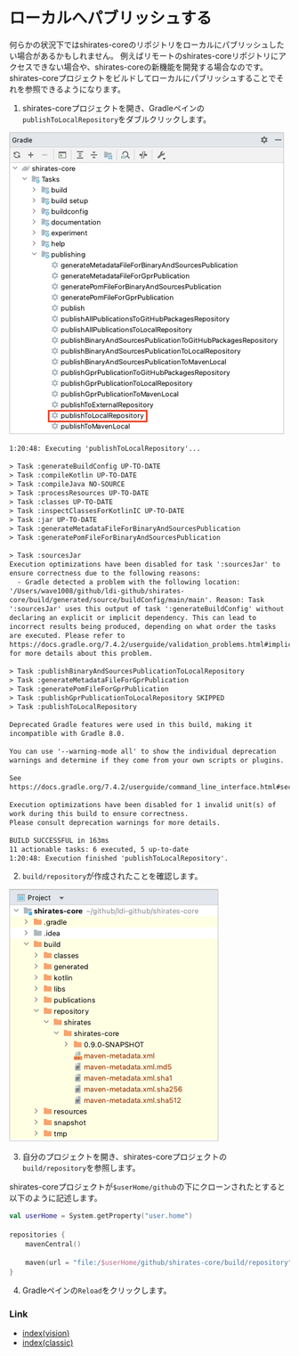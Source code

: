 # ローカルへパブリッシュする

何らかの状況下ではshirates-coreのリポジトリをローカルにパブリッシュしたい場合があるかもしれません。
例えばリモートのshirates-coreリポジトリにアクセスできない場合や、shirates-coreの新機能を開発する場合なのです。
shirates-coreプロジェクトをビルドしてローカルにパブリッシュすることでそれを参照できるようになります。

1. shirates-coreプロジェクトを開き、Gradleペインの`publishToLocalRepository`をダブルクリックします。

![](_images/publish_to_local_repository.png)

```
1:20:48: Executing 'publishToLocalRepository'...

> Task :generateBuildConfig UP-TO-DATE
> Task :compileKotlin UP-TO-DATE
> Task :compileJava NO-SOURCE
> Task :processResources UP-TO-DATE
> Task :classes UP-TO-DATE
> Task :inspectClassesForKotlinIC UP-TO-DATE
> Task :jar UP-TO-DATE
> Task :generateMetadataFileForBinaryAndSourcesPublication
> Task :generatePomFileForBinaryAndSourcesPublication

> Task :sourcesJar
Execution optimizations have been disabled for task ':sourcesJar' to ensure correctness due to the following reasons:
  - Gradle detected a problem with the following location: '/Users/wave1008/github/ldi-github/shirates-core/build/generated/source/buildConfig/main/main'. Reason: Task ':sourcesJar' uses this output of task ':generateBuildConfig' without declaring an explicit or implicit dependency. This can lead to incorrect results being produced, depending on what order the tasks are executed. Please refer to https://docs.gradle.org/7.4.2/userguide/validation_problems.html#implicit_dependency for more details about this problem.

> Task :publishBinaryAndSourcesPublicationToLocalRepository
> Task :generateMetadataFileForGprPublication
> Task :generatePomFileForGprPublication
> Task :publishGprPublicationToLocalRepository SKIPPED
> Task :publishToLocalRepository

Deprecated Gradle features were used in this build, making it incompatible with Gradle 8.0.

You can use '--warning-mode all' to show the individual deprecation warnings and determine if they come from your own scripts or plugins.

See https://docs.gradle.org/7.4.2/userguide/command_line_interface.html#sec:command_line_warnings

Execution optimizations have been disabled for 1 invalid unit(s) of work during this build to ensure correctness.
Please consult deprecation warnings for more details.

BUILD SUCCESSFUL in 163ms
11 actionable tasks: 6 executed, 5 up-to-date
1:20:48: Execution finished 'publishToLocalRepository'.
```

2. `build/repository`が作成されたことを確認します。

![](_images/build_repository.png)

3. 自分のプロジェクトを開き、shirates-coreプロジェクトの`build/repository`を参照します。

shirates-coreプロジェクトが`$userHome/github`の下にクローンされたとすると以下のように記述します。

```kotlin
val userHome = System.getProperty("user.home")

repositories {
    mavenCentral()

    maven(url = "file:/$userHome/github/shirates-core/build/repository")
}
```

4. Gradleペインの`Reload`をクリックします。

### Link

- [index(vision)](../../index_ja.md)
- [index(classic)](../../classic/index_ja.md)

